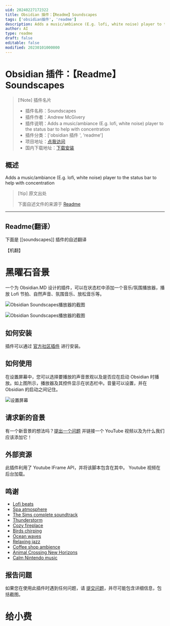 ```yaml
---
uid: 20240227172322
title: Obsidian 插件：【Readme】Soundscapes
tags: ['obsidian插件', 'readme']
description: Adds a music/ambiance (E.g. lofi, white noise) player to the status bar to help with concentration
author: AI
type: readme
draft: false
editable: false
modified: 20230101000000
---
```


# Obsidian 插件：【Readme】Soundscapes

> [!Note] 插件名片
> - 插件名称：Soundscapes
> - 插件作者：Andrew McGivery
> - 插件说明：Adds a music/ambiance (E.g. lofi, white noise) player to the status bar to help with concentration
> - 插件分类：['obsidian 插件 ', 'readme']
> - 项目地址：[点我访问](https://github.com/andrewmcgivery/obsidian-soundscapes)
> - 国内下载地址：[下载安装](https://pkmer.cn/products/plugin/pluginMarket/?soundscapes)

## 概述

Adds a music/ambiance (E.g. lofi, white noise) player to the status bar to help with concentration

> [!tip] 原文出处
>
>下面自述文件的来源于 [Readme](https://ghproxy.net/https://raw.githubusercontent.com/andrewmcgivery/obsidian-soundscapes/main/README.md)

---

## Readme(翻译）

下面是 [[soundscapes]] 插件的自述翻译

【机翻】

# 黑曜石音景

一个为 Obsidian.MD 设计的插件，可以在状态栏中添加一个音乐/氛围播放器，播放 Lofi 节拍、自然声音、氛围音乐、放松音乐等。

![Obsidian Soundscapes播放器的截图](https://cdn.pkmer.cn/covers/soundscapes_2_0.png!pkmer)

![Obsidian Soundscapes播放器的截图](https://cdn.pkmer.cn/covers/soundscapes_2_1.png!pkmer)

## 如何安装

插件可以通过 [官方社区插件](https://obsidian.md/plugins?id=soundscapes) 进行安装。

## 如何使用

在设置屏幕中，您可以选择要播放的声音景观以及是否应在启动 Obsidian 时播放。如上图所示，播放器及其控件显示在状态栏中。音量可以设置，并在 Obsidian 的启动之间记住。

![设置屏幕](https://cdn.pkmer.cn/covers/soundscapes_2_2.png!pkmer)

## 请求新的音景

有一个新音景的想法吗？[提出一个问题](https://github.com/andrewmcgivery/obsidian-soundscapes/issues/new) 并链接一个 YouTube 视频以及为什么我们应该添加它！

## 外部资源

此插件利用了 Youtube IFrame API，并将该脚本包含在其中。 Youtube 视频在后台加载。

## 鸣谢

- [Lofi beats](https://www.youtube.com/watch?v=jfKfPfyJRdk)
- [Spa atmosphere](https://www.youtube.com/watch?v=luxiL4SQVVE)
- [The Sims complete soundtrack](https://www.youtube.com/watch?v=wKnkQdsITUE)
- [Thunderstorm](https://www.youtube.com/watch?v=nDq6TstdEi8)
- [Cozy fireplace](https://www.youtube.com/watch?v=rCYzRXLWcIg)
- [Birds chirping](https://www.youtube.com/watch?v=mFjU4JuJgnM)
- [Ocean waves](https://www.youtube.com/watch?v=bn9F19Hi1Lk)
- [Relaxing jazz](https://www.youtube.com/watch?v=tNvh2w8lTes)
- [Coffee shop ambience](https://www.youtube.com/watch?v=uiMXGIG_DQo)
- [Animal Crossing New Horizons](https://www.youtube.com/watch?v=zru-TLye9jo)
- [Calm Nintendo music](https://www.youtube.com/watch?v=sA0qrPOMy2Y)

## 报告问题

如果您在使用此插件时遇到任何问题，请 [提交问题](https://github.com/andrewmcgivery/obsidian-soundscapes/issues/new)，并尽可能包含详细信息，包括截图。

# 给小费